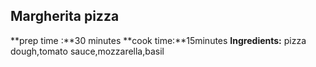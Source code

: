 ## Margherita pizza
**prep time :**30 minutes
**cook time:**15minutes
**Ingredients:** pizza dough,tomato sauce,mozzarella,basil
